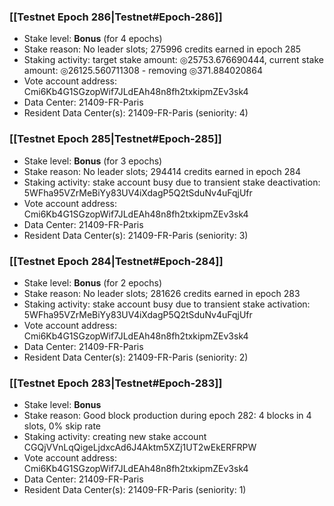 ### [[Testnet Epoch 286|Testnet#Epoch-286]]
* Stake level: **Bonus** (for 4 epochs)
* Stake reason: No leader slots; 275996 credits earned in epoch 285
* Staking activity: target stake amount: ◎25753.676690444, current stake amount: ◎26125.560711308 - removing ◎371.884020864
* Vote account address: Cmi6Kb4G1SGzopWif7JLdEAh48n8fh2txkipmZEv3sk4
* Data Center: 21409-FR-Paris
* Resident Data Center(s): 21409-FR-Paris (seniority: 4)
### [[Testnet Epoch 285|Testnet#Epoch-285]]
* Stake level: **Bonus** (for 3 epochs)
* Stake reason: No leader slots; 294414 credits earned in epoch 284
* Staking activity: stake account busy due to transient stake deactivation: 5WFha95VZrMeBiYy83UV4iXdagP5Q2tSduNv4uFqjUfr
* Vote account address: Cmi6Kb4G1SGzopWif7JLdEAh48n8fh2txkipmZEv3sk4
* Data Center: 21409-FR-Paris
* Resident Data Center(s): 21409-FR-Paris (seniority: 3)
### [[Testnet Epoch 284|Testnet#Epoch-284]]
* Stake level: **Bonus** (for 2 epochs)
* Stake reason: No leader slots; 281626 credits earned in epoch 283
* Staking activity: stake account busy due to transient stake activation: 5WFha95VZrMeBiYy83UV4iXdagP5Q2tSduNv4uFqjUfr
* Vote account address: Cmi6Kb4G1SGzopWif7JLdEAh48n8fh2txkipmZEv3sk4
* Data Center: 21409-FR-Paris
* Resident Data Center(s): 21409-FR-Paris (seniority: 2)
### [[Testnet Epoch 283|Testnet#Epoch-283]]
* Stake level: **Bonus**
* Stake reason: Good block production during epoch 282: 4 blocks in 4 slots, 0% skip rate
* Staking activity: creating new stake account CGQjVVnLqQigeLjdxcAd6J4Aktm5XZj1UT2wEkERFRPW
* Vote account address: Cmi6Kb4G1SGzopWif7JLdEAh48n8fh2txkipmZEv3sk4
* Data Center: 21409-FR-Paris
* Resident Data Center(s): 21409-FR-Paris (seniority: 1)